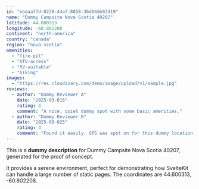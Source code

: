 ```yaml
---
id: "ebeaa77d-0238-44af-8858-36d04de93419"
name: "Dummy Campsite Nova Scotia 40207"
latitude: 44.600313
longitude: -60.802208
continent: "north-america"
country: "canada"
region: "nova-scotia"
amenities:
  - "fire-pit"
  - "ATV-access"
  - "RV-suitable"
  - "hiking"
images:
  - "https://res.cloudinary.com/demo/image/upload/v1/sample.jpg"
reviews:
  - author: "Dummy Reviewer A"
    date: "2025-03-016"
    rating: 4
    comment: "A nice, quiet dummy spot with some basic amenities."
  - author: "Dummy Reviewer B"
    date: "2025-08-025"
    rating: 4
    comment: "Found it easily. GPS was spot on for this dummy location."
---
```


This is a **dummy description** for Dummy Campsite Nova Scotia 40207, generated for the proof of concept.

It provides a serene environment, perfect for demonstrating how SvelteKit can handle a large number of static pages. The coordinates are 44.600313, -60.802208.
